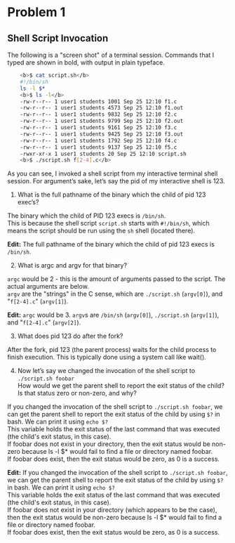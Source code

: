 # Problem 1

## Shell Script Invocation
The following is a "screen shot" of a terminal session. Commands that I typed are shown in bold, with output in plain typeface.
```bash
    <b>$ cat script.sh</b>
    #!/bin/sh
    ls -l $*
    <b>$ ls -l</b>
    -rw-r--r-- 1 user1 students 1001 Sep 25 12:10 f1.c
    -rw-r--r-- 1 user1 students 4573 Sep 25 12:10 f1.out
    -rw-r--r-- 1 user1 students 9832 Sep 25 12:10 f2.c
    -rw-r--r-- 1 user1 students 9799 Sep 25 12:10 f2.out
    -rw-r--r-- 1 user1 students 9161 Sep 25 12:10 f3.c
    -rw-r--r-- 1 user1 students 9425 Sep 25 12:10 f3.out
    -rw-r--r-- 1 user1 students 1792 Sep 25 12:10 f4.c
    -rw-r--r-- 1 user1 students 9137 Sep 25 12:10 f5.c
    -rwxr-xr-x 1 user1 students 20 Sep 25 12:10 script.sh
    <b>$ ./script.sh f[2-4].c</b>
```
As you can see, I invoked a shell script from my interactive terminal shell session. For argument’s sake, let’s say the
pid of my interactive shell is 123.

1. What is the full pathname of the binary which the child of pid 123 exec’s?

The binary which the child of PID 123 execs is `/bin/sh`. <br>This is because the shell script `script.sh` starts with `#!/bin/sh`, which means the script should be run using the `sh` shell (located there).

**Edit:** 
The full pathname of the binary which the child of pid 123 execs is `/bin/sh`.

2. What is argc and argv for that binary?

`argc` would be 2 - this is the amount of arguments passed to the script. The actual arguments are below. <br>
`argv` are the "strings" in the C sense, which are `./script.sh` (`argv[0]`), and "`f[2-4].c`" (`argv[1]`). 

**Edit:** 
`argc` would be 3. 
`argv`s are `/bin/sh` (`argv[0]`), `./script.sh` (`argv[1]`), and "`f[2-4].c`" (`argv[2]`). 

3. What does pid 123 do after the fork?

After the fork, pid 123 (the parent process) waits for the child process to finish execution. This is typically done using a system call like wait(). 

4. Now let’s say we changed the invocation of the shell script to <br>
`./script.sh foobar`<br>
How would we get the parent shell to report the exit status of the child? Is that status zero or non-zero, and why?

If you changed the invocation of the shell script to `./script.sh foobar`, we can get the parent shell to report the exit status of the child by using `$?` in bash. We can print it using `echo $?`<br>
This variable holds the exit status of the last command that was executed (the child's exit status, in this case). <br>
If foobar does not exist in your directory, then the exit status would be non-zero because ls -l $* would fail to find a file or directory named foobar. <br>
If foobar does exist, then the exit status would be zero, as 0 is a success. 

**Edit:**
If you changed the invocation of the shell script to `./script.sh foobar`, we can get the parent shell to report the exit status of the child by using `$?` in bash. We can print it using `echo $?`<br>
This variable holds the exit status of the last command that was executed (the child's exit status, in this case). <br>
If foobar does not exist in your directory (which appears to be the case), then the exit status would be non-zero because ls -l $* would fail to find a file or directory named foobar. <br>
If foobar does exist, then the exit status would be zero, as 0 is a success. 